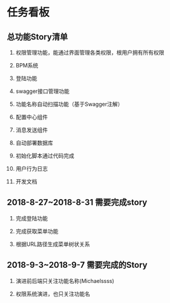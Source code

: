 # 任务看板

## 总功能Story清单

1. 权限管理功能，能通过界面管理各类权限，根用户拥有所有权限

2. BPM系统

3. 登陆功能

4. swagger接口管理功能

5. 功能名称自动扫描功能（基于Swagger注解）

6. 配置中心组件

7. 消息发送组件

8. 自动部署数据库

9. 初始化脚本通过代码完成

10. 用户行为日志

11. 开发文档

## 2018-8-27~2018-8-31 需要完成story  

1. 完成登陆功能

2. 完成获取菜单功能

3. 根据URL路径生成菜单树状关系

## 2018-9-3~2018-9-7 需要完成的Story

1. 演进前后端只关注功能名称(Michaelssss)

2. 权限系统演进，也只关注功能名

